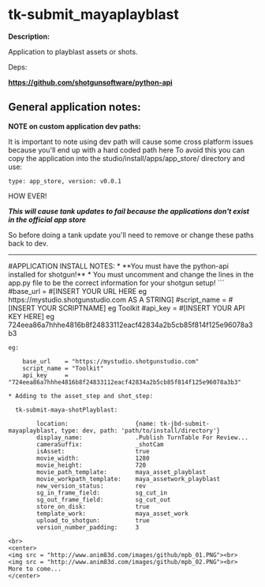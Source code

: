 tk-submit_mayaplayblast
=====================
**Description:**

Application to playblast assets or shots.

Deps:

**https://github.com/shotgunsoftware/python-api**

## General application notes:

**NOTE on custom application dev paths:**

It is important to note using dev path will cause some cross platform issues because you'll end up with a hard coded path here
To avoid this you can copy the application into the studio/install/apps/app_store/ directory and use:

`type: app_store, version: v0.0.1`

HOW EVER!

*__This will cause tank updates to fail because the applications don't exist in the official app store__*

So before doing a tank update you'll need to remove or change these paths back to dev.

<hr>
#APPLICATION INSTALL NOTES:
* **You must have the python-api installed for shotgun!**
* You must uncomment and change the lines in the app.py file to be the correct information for your shotgun setup!
```
        #base_url    = #[INSERT YOUR URL HERE eg https://mystudio.shotgunstudio.com AS A STRING]
        #script_name = #[INSERT YOUR SCRIPTNAME] eg Toolkit
        #api_key     = #[INSERT YOUR API KEY HERE] eg 724eea86a7hhhe4816b8f24833112eacf42834a2b5cb85f814f125e96078a3b3

    eg:

        base_url    = "https://mystudio.shotgunstudio.com"
        script_name = "Toolkit"
        api_key     = "724eea86a7hhhe4816b8f24833112eacf42834a2b5cb85f814f125e96078a3b3"
```
* Adding to the asset_step and shot_step:
```
      tk-submit-maya-shotPlayblast:

            location:                   {name: tk-jbd-submit-mayaplayblast, type: dev, path: 'path/to/install/directory'}
            display_name:               .Publish TurnTable For Review...
            cameraSuffix:               _shotCam
            isAsset:                    true
            movie_width:                1280
            movie_height:               720
            movie_path_template:        maya_asset_playblast
            movie_workpath_template:    maya_assetwork_playblast
            new_version_status:         rev
            sg_in_frame_field:          sg_cut_in
            sg_out_frame_field:         sg_cut_out
            store_on_disk:              true
            template_work:              maya_asset_work
            upload_to_shotgun:          true
            version_number_padding:     3
```
<br>
<center>
<img src = "http://www.anim83d.com/images/github/mpb_01.PNG"><br>
<img src = "http://www.anim83d.com/images/github/mpb_02.PNG"><br>
More to come...
</center>